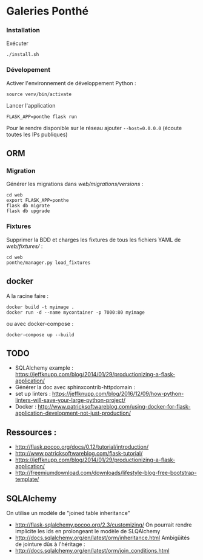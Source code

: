 # Galeries Ponthé

### Installation

Exécuter
```
./install.sh
```

### Dévelopement

Activer l'environnement de développement Python :
```
source venv/bin/activate
```

Lancer l'application
```
FLASK_APP=ponthe flask run
```
Pour le rendre disponible sur le réseau ajouter `--host=0.0.0.0` (écoute toutes les IPs publiques)

## ORM

### Migration
Générer les migrations dans *web/migrations/versions* :
```
cd web
export FLASK_APP=ponthe
flask db migrate
flask db upgrade
```

### Fixtures
Supprimer la BDD et charges les fixtures de tous les fichiers YAML de *web/fixtures/* :
```
cd web
ponthe/manager.py load_fixtures
```

## docker

A la racine faire :
```
docker build -t myimage .
docker run -d --name mycontainer -p 7000:80 myimage
```
ou avec docker-compose :
```
docker-compose up --build
```

## TODO

* SQLAlchemy example : https://jeffknupp.com/blog/2014/01/29/productionizing-a-flask-application/
* Générer la doc avec sphinxcontrib-httpdomain :
* set up linters : https://jeffknupp.com/blog/2016/12/09/how-python-linters-will-save-your-large-python-project/
* Docker : http://www.patricksoftwareblog.com/using-docker-for-flask-application-development-not-just-production/

## Ressources :

* http://flask.pocoo.org/docs/0.12/tutorial/introduction/
* http://www.patricksoftwareblog.com/flask-tutorial/
* https://jeffknupp.com/blog/2014/01/29/productionizing-a-flask-application/
* http://freemiumdownload.com/downloads/lifestyle-blog-free-bootstrap-template/

## SQLAlchemy
On utilise un modèle de "joined table inheritance"
* http://flask-sqlalchemy.pocoo.org/2.3/customizing/
On pourrait rendre implicite les ids en prolongeant le modèle de SLQAlchemy
* http://docs.sqlalchemy.org/en/latest/orm/inheritance.html
Ambigüités de jointure dûs à l'héritage :
* http://docs.sqlalchemy.org/en/latest/orm/join_conditions.html
